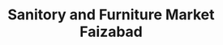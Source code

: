 ---
title: "Sanitory and Furniture Market Faizabad"
url: /rwlpnddy/sanitory-and-furniture-market-faizabad/
shop: Möbel
---